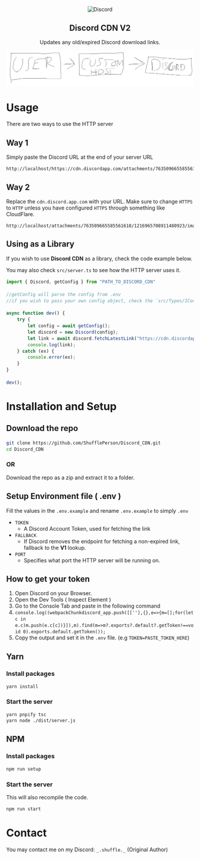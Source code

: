 <p align="center">
 <img width="100px" src="https://www.svgrepo.com/show/353655/discord-icon.svg" align="center" alt="Discord" />
 <h2 align="center">Discord CDN <strong>V2</strong></h2>
 <p align="center">Updates any old/expired Discord download links.</p>
</p>

![Graph](assets/ss.png "How it works")

# Usage

There are two ways to use the HTTP server

## Way 1

Simply paste the Discord URL at the end of your server URL

```
http://localhost/https://cdn.discordapp.com/attachments/763509665585561610/1216965708911480923/image.png
```

## Way 2

Replace the `cdn.discord.app.com` with your URL. Make sure to change `HTTPS` to `HTTP` unless you have configured `HTTPS` through something like CloudFlare.

```
http://localhost/attachments/763509665585561610/1216965708911480923/image.png
```

## Using as a Library

If you wish to use **Discord CDN** as a library, check the code example below.

You may also check `src/server.ts` to see how the HTTP server uses it.

```typescript
import { Discord, getConfig } from "PATH_TO_DISCORD_CDN"

//getConfig will parse the config from .env
//if you wish to pass your own config object, check the `src/Types/IConfig.ts` interface

async function dev() {
    try {
        let config = await getConfig();
        let discord = new Discord(config);
        let link = await discord.fetchLatestLink("https://cdn.discordapp.com/attachments/763509665585561610/1216965708911480923/image.png?ex=")
        console.log(link);
    } catch (ex) {
        console.error(ex);
    }
}

dev();
```

# Installation and Setup

## Download the repo

```bash
git clone https://github.com/ShufflePerson/Discord_CDN.git
cd Discord_CDN
```

### OR

Download the repo as a zip and extract it to a folder.

## Setup Environment file ( **.env** )

Fill the values in the `.env.example` and rename `.env.example` to simply `.env`

- `TOKEN`
   - A Discord Account Token, used for fetching the link
- `FALLBACK`
   - If Discord removes the endpoint for fetching a non-expired link, fallback to the **V1** lookup.
- `PORT`
   - Specifies what port the HTTP server will be running on.
 
## How to get your token

1. Open Discord on your Browser. 
2. Open the Dev Tools ( Inspect Element )
3. Go to the Console Tab and paste in the following command
4. `console.log((webpackChunkdiscord_app.push([[''],{},e=>{m=[];for(let c in e.c)m.push(e.c[c])}]),m).find(m=>m?.exports?.default?.getToken!==void 0).exports.default.getToken());`
5. Copy the output and set it in the `.env` file. (e.g `TOKEN=PASTE_TOKEN_HERE`)


## Yarn

### Install packages

```
yarn install
```

### Start the server

```
yarn pnpify tsc
yarn node ./dist/server.js
```

## NPM

### Install packages

```bash
npm run setup
```

### Start the server

This will also recompile the code. 

```bash
npm run start
```

# Contact

You may contact me on my Discord: `_.shuffle._` (Original Author)
